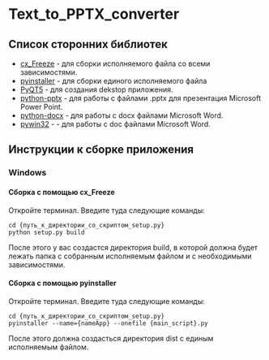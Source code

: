 # Text_to_PPTX_converter

## Список сторонних библиотек
* [cx_Freeze](https://pypi.org/project/cx-Freeze/) - для сборки исполняемого файла со всеми зависимостями.
* [pyinstaller](https://pypi.org/project/pyinstaller/) - для сборки единого исполняемого файла
* [PyQT5](https://pypi.org/project/PyQt5/) - для создания dekstop приложения.
* [python-pptx](https://pypi.org/project/python-pptx/) - для работы с файлами .pptx для презентация Microsoft Power Point.
* [python-docx](https://pypi.org/project/python-docx/) - для работы с docx файлами Microsoft Word.
* [pywin32](https://pypi.org/project/pywin32/) -  - для работы с doc файлами Microsoft Word.

## Инструкции к сборке приложения

### Windows
#### Сборка с помощью cx_Freeze
Откройте терминал.
Введите туда следующие команды:
```
cd {путь_к_директории_со_скриптом_setup.py}
python setup.py build
```
После этого у вас создастся директория build, в которой должна будет лежать папка с собранным исполняемым файлом и с необходимыми зависимостями.

#### Сборка с помощью pyinstaller
Откройте терминал.
Введите туда следующие команды:
```
cd {путь_к_директории_со_скриптом_setup.py}
pyinstaller --name={nameApp} --onefile {main_script}.py
```
После этого должна создасться директория dist с единым исполняемым файлом.